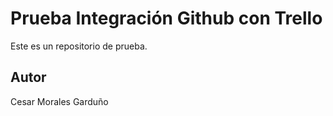 # Prueba Integración Github con Trello

Este es un repositorio de prueba.

## Autor

Cesar Morales Garduño
